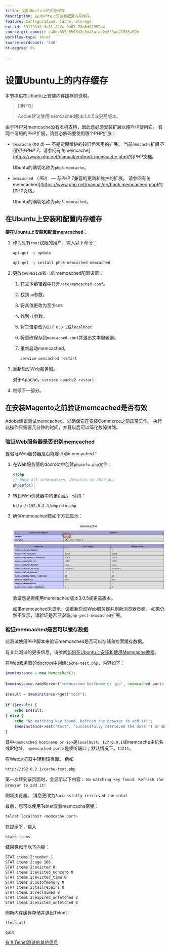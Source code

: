 ```yaml
---
title: 设置Ubuntu上的内存缓存
description: 在Ubuntu上安装和配置内存缓存。
feature: Configuration, Cache, Storage
exl-id: 831193d2-3e81-472c-9b87-78a8d52959b4
source-git-commit: ca8dc855e0598d2c3d43afae2e055aa27035a09b
workflow-type: tm+mt
source-wordcount: '440'
ht-degree: 0%

---
```


# 设置Ubuntu上的内存缓存

本节提供在Ubuntu上安装内存缓存的说明。

>[!INFO]
>
>Adobe建议使用memcached版本3.0.5或更高版本。

由于PHP对memcache没有本机支持，因此您必须安装扩展以便PHP使用它。 有两个可用的PHP扩展，请务必解码要使用哪个PHP扩展：

- `memcache` (_no d_) — 不是定期维护的较旧但常用的扩展。
当前`memcache`扩展&#x200B;_不适用于PHP 7。_&#x200B;请参阅有关memcache](https://www.php.net/manual/en/book.memcache.php)的[PHP文档。

  Ubuntu的确切名称为`php5-memcache`。

- `memcached` （_带`d`_） — 与PHP 7兼容的更新和维护的扩展。 请参阅有关memcached](https://www.php.net/manual/en/book.memcached.php)的[PHP文档。

  Ubuntu的确切名称为`php5-memcached`。

## 在Ubuntu上安装和配置内存缓存

**要在Ubuntu上安装和配置memcached**：

1. 作为具有`root`权限的用户，输入以下命令：

   ```bash
   apt-get -y update
   ```

   ```bash
   apt-get -y install php5-memcached memcached
   ```

1. 更改`CACHESIZE`和`-l`的memcached配置设置：

   1. 在文本编辑器中打开`/etc/memcached.conf`。
   1. 找到`-m`参数。
   1. 将其值更改为至少`1GB`
   1. 找到`-l`参数。
   1. 将其值更改为`127.0.0.1`或`localhost`
   1. 将更改保存到`memcached.conf`并退出文本编辑器。
   1. 重新启动memcached。

      ```bash
      service memcached restart
      ```

1. 重新启动Web服务器。

   对于Apache，`service apache2 restart`

1. 继续下一部分。

## 在安装Magento之前验证memcached是否有效

Adobe建议测试memcached，以确保它在安装Commerce之前正常工作。 执行此操作只需要几分钟的时间，并且以后可以简化故障排除。

### 验证Web服务器是否识别memcached

要验证Web服务器是否能够识别memcached：

1. 在Web服务器的docroot中创建`phpinfo.php`文件：

   ```php
   <?php
   // Show all information, defaults to INFO_ALL
   phpinfo();
   ```

1. 转到Web浏览器中的该页面。 例如：

   ```http
   http://192.0.2.1/phpinfo.php
   ```

1. 确保memcached按如下方式显示：

   ![确认Web服务器可识别memcached](../../assets/configuration/memcache.png)

   验证您是否使用memcached版本3.0.5或更高版本。

   如果memcached未显示，请重新启动Web服务器并刷新浏览器页面。 如果仍然不显示，请验证是否已安装`php-pecl-memcached`扩展。

### 验证memcached是否可以缓存数据

此测试使用PHP脚本来验证memcached是否可以存储和检索缓存数据。

有关此测试的更多信息，请参阅[如何在Ubuntu上安装和使用Memcache教程](https://www.digitalocean.com/community/tutorials/how-to-install-and-use-memcache-on-ubuntu-14-04)。

在Web服务器的docroot中创建`cache-test.php`，内容如下：

```php
$meminstance = new Memcached();

$meminstance->addServer("<memcached hostname or ip>", <memcached port>);

$result = $meminstance->get("test");

if ($result) {
    echo $result;
} else {
    echo "No matching key found. Refresh the browser to add it!";
    $meminstance->set("test", "Successfully retrieved the data!") or die("Could not save anything to memcached...");
}
```

其中`<memcached hostname or ip>`是`localhost`、`127.0.0.1`或memcache主机名或IP地址。 `<memcached port>`是侦听端口；默认情况下，`11211`。

在Web浏览器中转到该页面。 例如

```http
http://192.0.2.1/cache-test.php
```

第一次转到该页面时，会显示以下内容： `No matching key found. Refresh the browser to add it!`

刷新浏览器。 消息更改为`Successfully retrieved the data!`

最后，您可以使用Telnet查看memcache密钥：

```bash
telnet localhost <memcache port>
```

在提示下，输入

```shell
stats items
```

结果类似于以下内容：

```
STAT items:2:number 1
STAT items:2:age 106
STAT items:2:evicted 0
STAT items:2:evicted_nonzero 0
STAT items:2:evicted_time 0
STAT items:2:outofmemory 0
STAT items:2:tailrepairs 0
STAT items:2:reclaimed 0
STAT items:2:expired_unfetched 0
STAT items:2:evicted_unfetched 0
```

刷新内存缓存存储并退出Telnet：

```shell
flush_all
```

```shell
quit
```

[有关Telnet测试的其他信息](https://darkcoding.net/software/memcached-list-all-keys/)
